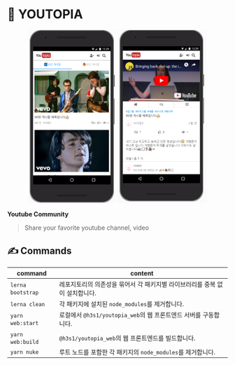 # 👼 YOUTOPIA

<div align="center">
    <img width="200" src="./assets/mobile1.png">
    <img width="205" src="./assets/mobile2.png">
</div>

**Youtube Community**

> Share your favorite youtube channel, video

## ✍️ Commands

| command           | content                                                                     |
| ----------------- | --------------------------------------------------------------------------- |
| `lerna bootstrap` | 레포지토리의 의존성을 묶어서 각 패키지별 라이브러리를 중복 없이 설치합니다. |
| `lerna clean`     | 각 패키지에 설치된 `node_modules`를 제거합니다.                             |
| `yarn web:start`  | 로컬에서 `@h3s1/youtopia_web`의 웹 프론트엔드 서버를 구동합니다.            |
| `yarn web:build`  | `@h3s1/youtopia_web`의 웹 프론트엔드를 빌드합니다.                          |
| `yarn nuke`       | 루트 노드를 포함한 각 패키지의 `node_modules`를 제거합니다.                 |
